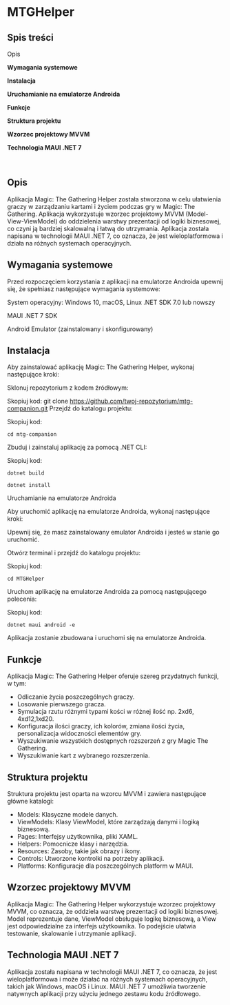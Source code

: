 # MTGHelper
<h2>Spis treści</h2
<p style="font-weight:bold">Opis</p>
<p style="font-weight:bold">Wymagania systemowe</p>
<p style="font-weight:bold">Instalacja</p>
<p style="font-weight:bold">Uruchamianie na emulatorze Androida</p>
<p style="font-weight:bold">Funkcje</p>
<p style="font-weight:bold">Struktura projektu</p>
<p style="font-weight:bold">Wzorzec projektowy MVVM</p>
<p style="font-weight:bold">Technologia MAUI .NET 7</p>
<br/>
<h2>Opis</h2>
Aplikacja Magic: The Gathering Helper została stworzona w celu ułatwienia graczy w zarządzaniu kartami i życiem podczas gry w Magic: The Gathering. Aplikacja wykorzystuje wzorzec projektowy MVVM (Model-View-ViewModel) do oddzielenia warstwy prezentacji od logiki biznesowej, co czyni ją bardziej skalowalną i łatwą do utrzymania. Aplikacja została napisana w technologii MAUI .NET 7, co oznacza, że jest wieloplatformowa i działa na różnych systemach operacyjnych.

<h2>Wymagania systemowe</h2>
<p>Przed rozpoczęciem korzystania z aplikacji na emulatorze Androida upewnij się, że spełniasz następujące wymagania systemowe:</p>

<p>System operacyjny: Windows 10, macOS, Linux
.NET SDK 7.0 lub nowszy</p>
<p>MAUI .NET 7 SDK</p>
<p>Android Emulator (zainstalowany i skonfigurowany)</p>
<h2>Instalacja</h2>
Aby zainstalować aplikację Magic: The Gathering Helper, wykonaj następujące kroki:

<p>Sklonuj repozytorium z kodem źródłowym:</p>

Skopiuj kod:
git clone https://github.com/twoj-repozytorium/mtg-companion.git
Przejdź do katalogu projektu:

Skopiuj kod:
```
cd mtg-companion
```
<p>Zbuduj i zainstaluj aplikację za pomocą .NET CLI:</p>

<p>Skopiuj kod:</p>

```
dotnet build
```

```
dotnet install
```
<p>Uruchamianie na emulatorze Androida</p>
<p>Aby uruchomić aplikację na emulatorze Androida, wykonaj następujące kroki:</p>

<p>Upewnij się, że masz zainstalowany emulator Androida i jesteś w stanie go uruchomić.</p>

Otwórz terminal i przejdź do katalogu projektu:

Skopiuj kod:
```
cd MTGHelper
```
<p>Uruchom aplikację na emulatorze Androida za pomocą następującego polecenia:</p>

Skopiuj kod:
```
dotnet maui android -e
```
<p>Aplikacja zostanie zbudowana i uruchomi się na emulatorze Androida.</p>

<h2>Funkcje</h2>
<p>Aplikacja Magic: The Gathering Helper oferuje szereg przydatnych funkcji, w tym:</p>
<ul>
  <li>Odliczanie życia poszczególnych graczy.</li>
  <li>Losowanie pierwszego gracza.</li>
  <li>Symulacja rzutu różnymi typami kości w różnej ilość np. 2xd6, 4xd12,1xd20.</li>
  <li>Konfiguracja ilości graczy, ich kolorów, zmiana ilości życia, personalizacja widoczności elementów gry.</li>
  <li>Wyszukiwanie wszystkich dostępnych rozszerzeń z gry Magic The Gathering.</li>
  <li>Wyszukiwanie kart z wybranego rozszerzenia.</li>
</ul>
<h2>Struktura projektu</h2>
<p>Struktura projektu jest oparta na wzorcu MVVM i zawiera następujące główne katalogi:</p>
<ul>
  <li>Models: Klasyczne modele danych.</li>
  <li>ViewModels: Klasy ViewModel, które zarządzają danymi i logiką biznesową.</li>
  <li>Pages: Interfejsy użytkownika, pliki XAML.</li>
  <li>Helpers: Pomocnicze klasy i narzędzia.</li>
  <li>Resources: Zasoby, takie jak obrazy i ikony.</li>
  <li>Controls: Utworzone kontrolki na potrzeby aplikacji.</li>
  <li>Platforms: Konfiguracje dla poszczególnych platform w MAUI.</li>
</ul>
<h2>Wzorzec projektowy MVVM</h2>
<p>Aplikacja Magic: The Gathering Helper wykorzystuje wzorzec projektowy MVVM, co oznacza, że ​​oddziela warstwę prezentacji od logiki biznesowej. Model reprezentuje dane, ViewModel obsługuje logikę biznesową, a View jest odpowiedzialne za interfejs użytkownika. To podejście ułatwia testowanie, skalowanie i utrzymanie aplikacji.</p>

<h2>Technologia MAUI .NET 7</h2>
<p>Aplikacja została napisana w technologii MAUI .NET 7, co oznacza, że ​​jest wieloplatformowa i może działać na różnych systemach operacyjnych, takich jak Windows, macOS i Linux. MAUI .NET 7 umożliwia tworzenie natywnych aplikacji przy użyciu jednego zestawu kodu źródłowego.</p>
